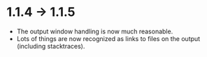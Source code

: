 # 1.1.4 -> 1.1.5

- The output window handling is now much reasonable.
- Lots of things are now recognized as links to files on the output (including stacktraces).

